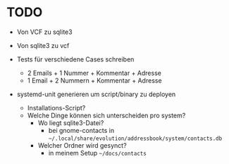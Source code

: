 # TODO

- Von VCF zu sqlite3

- Von sqlite3 zu vcf

- Tests für verschiedene Cases schreiben
    - 2 Emails + 1 Nummer + Kommentar + Adresse
    - 1 Email + 2 Nummern + Kommentar + Adresse

- systemd-unit generieren um script/binary zu deployen
    - Installations-Script?
    - Welche Dinge können sich unterscheiden pro system?
        - Wo liegt sqlite3-Datei?
            - bei gnome-contacts in `~/.local/share/evolution/addressbook/system/contacts.db`
        - Welcher Ordner wird gesynct?
            - in meinem Setup `~/docs/contacts`


